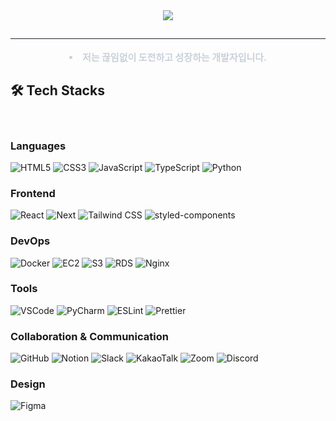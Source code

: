 <div align= "center">
    <img src="https://capsule-render.vercel.app/api?type=waving&color=c2fff8&height=180&text=Hello%20👋%20I'm%20ukongee&animation=fadeIn&fontColor=ffffff&fontSize=50" />
    </div>
    <div align= "center"> 
    <h2 style="border-bottom: 1px solid #21262d; color: #c9d1d9;">  </h2>  
    <div style="font-weight: 700; font-size: 15px; text-align: center; color: #c9d1d9;"> <li> 저는 끊임없이 도전하고 성장하는 개발자입니다. </div> 
    </div>

## 🛠️ Tech Stacks </h2> <br>  
### Languages
![HTML5](https://img.shields.io/badge/-HTML5-F05032?style=for-the-badge&logo=html5&logoColor=fff)
![CSS3](https://img.shields.io/badge/-CSS3-1572B6?style=for-the-badge&logo=css3&logoColor=white)
![JavaScript](https://img.shields.io/badge/-JavaScript-F7DF1E?style=for-the-badge&logo=javascript&logoColor=black)
![TypeScript](https://img.shields.io/badge/-TypeScript-3178C6?style=for-the-badge&logo=typescript&logoColor=white)
![Python](https://img.shields.io/badge/-Python-3776AB?style=for-the-badge&logo=python&logoColor=white)

### Frontend
![React](https://img.shields.io/badge/-React-61DAFB?style=for-the-badge&logo=react&logoColor=black)
![Next](https://img.shields.io/badge/-Next-000000?style=for-the-badge&logo=next.js&logoColor=white)
![Tailwind CSS](https://img.shields.io/badge/-Tailwind_CSS-38B2AC?style=for-the-badge&logo=tailwind-css&logoColor=white)
![styled-components](https://img.shields.io/badge/-styled_components-DB7093?style=for-the-badge&logo=styled-components&logoColor=white)


### DevOps
![Docker](https://img.shields.io/badge/Docker-2496ED?style=for-the-badge&logo=docker&logoColor=white)
![EC2](https://img.shields.io/badge/Amazon%20EC2-FF9900?style=for-the-badge&logo=amazon-ec2&logoColor=white)
![S3](https://img.shields.io/badge/Amazon%20S3-569A31?style=for-the-badge&logo=amazon-s3&logoColor=white)
![RDS](https://img.shields.io/badge/Amazon%20RDS-527FFF?style=for-the-badge&logo=amazon-rds&logoColor=white)
![Nginx](https://img.shields.io/badge/Nginx-269539?style=for-the-badge&logo=nginx&logoColor=white)

### Tools
![VSCode](https://img.shields.io/badge/-VSCode-007ACC?style=for-the-badge&logo=visual-studio-code&logoColor=white)
![PyCharm](https://img.shields.io/badge/-PyCharm-000000?style=for-the-badge&logo=pycharm&logoColor=white)
![ESLint](https://img.shields.io/badge/-ESLint-4B32C3?style=for-the-badge&logo=eslint&logoColor=white)
![Prettier](https://img.shields.io/badge/-Prettier-F7B93E?style=for-the-badge&logo=prettier&logoColor=white)

### Collaboration & Communication
![GitHub](https://img.shields.io/badge/-GitHub-181717?style=for-the-badge&logo=github&logoColor=white)
![Notion](https://img.shields.io/badge/-Notion-ffffff?style=for-the-badge&logo=notion&logoColor=black)
![Slack](https://img.shields.io/badge/-Slack-4A154B?style=for-the-badge&logo=slack&logoColor=white)
![KakaoTalk](https://img.shields.io/badge/-KakaoTalk-fae300?style=for-the-badge&logo=kakaotalk&logoColor=black)
![Zoom](https://img.shields.io/badge/-Zoom-2D8CFF?style=for-the-badge&logo=zoom&logoColor=white)
![Discord](https://img.shields.io/badge/-Discord-5865F2?style=for-the-badge&logo=discord&logoColor=white)


### Design
![Figma](https://img.shields.io/badge/-Figma-F24E1E?style=for-the-badge&logo=figma&logoColor=white)


<!--
**ukongee/ukongee** is a ✨ _special_ ✨ repository because its `README.md` (this file) appears on your GitHub profile.

Here are some ideas to get you started:

- 🔭 I’m currently working on ...
- 🌱 I’m currently learning ...
- 👯 I’m looking to collaborate on ...
- 🤔 I’m looking for help with ...
- 💬 Ask me about ...
- 📫 How to reach me: ...
- 😄 Pronouns: ...
- ⚡ Fun fact: ...
-->
